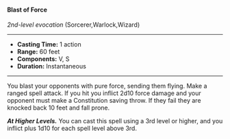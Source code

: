 #### Blast of Force
*2nd-level evocation* (Sorcerer,Warlock,Wizard)
___
- **Casting Time:** 1 action
- **Range:** 60 feet
- **Components:** V, S
- **Duration:** Instantaneous
---
You blast your opponents with pure force, sending them flying. Make a ranged spell attack. If you hit you inflict 2d10 force damage and your opponent must make a Constitution saving throw. If they fail they are knocked back 10 feet and fall prone.

***At Higher Levels.*** You can cast this spell using a 3rd level or higher, and you inflict plus 1d10 for each spell level above 3rd.
